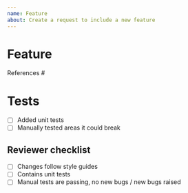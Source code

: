 ```yaml
---
name: Feature
about: Create a request to include a new feature
---
```


# Feature

References #<ID>

# Tests

<!-- Instructions for reviwers to test the PR -->

- [ ] Added unit tests
- [ ] Manually tested areas it could break

## Reviewer checklist

- [ ] Changes follow style guides
- [ ] Contains unit tests
- [ ] Manual tests are passing, no new bugs / new bugs raised
